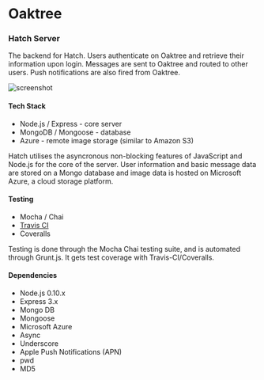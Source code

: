 # Oaktree #
### Hatch Server ###
The backend for Hatch. Users authenticate on Oaktree and retrieve their information upon login. Messages are sent to Oaktree and routed to other users. Push notifications are also fired from Oaktree.   

![screenshot](https://raw.github.com/guymorita/oaktree/screenshot/oaktree-screenshot.png)

#### Tech Stack ####
* Node.js / Express - core server
* MongoDB / Mongoose - database
* Azure - remote image storage (similar to Amazon S3)

Hatch utilises the asyncronous non-blocking features of JavaScript and Node.js for the core of the server. User information and basic message data are stored on a Mongo database and image data is hosted on Microsoft Azure, a cloud storage platform.

#### Testing ####
* Mocha / Chai
* [Travis CI](https://travis-ci.org/guymorita/oaktree)
* Coveralls

Testing is done through the Mocha Chai testing suite, and is automated through Grunt.js. It gets test coverage with Travis-CI/Coveralls.


#### Dependencies ####
* Node.js 0.10.x
* Express 3.x
* Mongo DB
* Mongoose
* Microsoft Azure
* Async
* Underscore
* Apple Push Notifications (APN)
* pwd
* MD5
